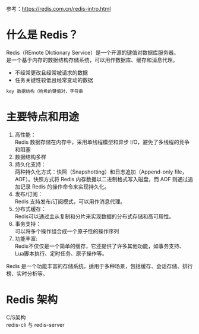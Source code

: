 参考：https://redis.com.cn/redis-intro.html

# 什么是 Redis？
Redis（REmote DIctionary Service）是一个开源的键值对数据库服务器。  
是一个基于内存的数据结构存储系统，可以用作数据库、缓存和消息代理。
- 不经常更改且经常被请求的数据
- 任务关键性较低且经常变动的数据
````sh
key 数据结构（哈希的键值对，字符串
````
# 主要特点和用途

1. 高性能：  
Redis 数据存储在内存中，采用单线程模型和异步 I/O，避免了多线程的竞争和阻塞
2. 数据结构多样
3. 持久化支持：  
两种持久化方式：快照（Snapshotting）和日志追加（Append-only file，AOF）。快照方式将 Redis 内存数据以二进制格式写入磁盘，而 AOF 则通过追加记录 Redis 的操作命令来实现持久化。
4. 发布/订阅：   
Redis 支持发布/订阅模式，可以用作消息代理。
5. 分布式缓存：  
Redis可以通过主从复制和分片来实现数据的分布式存储和高可用性。
6. 事务支持：    
可以将多个操作组合成一个原子性的操作序列
7. 功能丰富:    
Redis不仅仅是一个简单的缓存，它还提供了许多其他功能，如事务支持、Lua脚本执行、定时任务、原子操作等。

Redis 是一个功能丰富的存储系统，适用于多种场景，包括缓存、会话存储、排行榜、实时分析等。

# Redis 架构
C/S架构     
redis-cli 与 redis-server